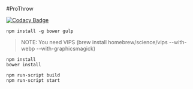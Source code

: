 #ProThrow

[![Codacy Badge](https://api.codacy.com/project/badge/Grade/66df9dd8d9cd44f397641c9d26d2bd60)](https://www.codacy.com/app/wookoouk/proThrow?utm_source=github.com&amp;utm_medium=referral&amp;utm_content=TeamMacLean/proThrow&amp;utm_campaign=Badge_Grade)

```
npm install -g bower gulp
```



>NOTE: You need VIPS (brew install homebrew/science/vips --with-webp --with-graphicsmagick)
```
npm install
bower install

npm run-script build
npm run-script start
```


